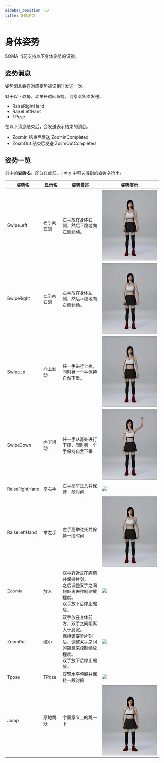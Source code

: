 ```yaml
---
sidebar_position: 50
title: 身体姿势
---
```


# 身体姿势

SOMA 当前支持以下身体姿势的识别。

## 姿势消息

姿势消息会在对应姿势被识别时发送一次。

对于以下姿势，如果长时间保持，消息会多次发送。

- RaiseRightHand
- RaiseLeftHand
- TPose

在以下消息结束后，会发送表示结束的消息。
- ZoomIn 结束后发送 ZoomInCompleted
- ZoomOut 结束后发送 ZoomOutCompleted

## 姿势一览

其中的**姿势名**，即为在虚幻、Unity 中可以得到的姿势字符串。

|姿势名|显示名|姿势描述|姿势演示|
|---|---|---|---|
|SwipeLeft|右手向左划|右手放在身体右侧，然后平稳地向左侧划动。|![](../img/swipeleft.gif) 
|SwipeRight|左手向右划|左手放在身体左侧，然后平稳地向右侧划动。|![](../img/swiperight.gif) 
|SwipeUp|向上划动|任一手进行上抬，同时另一个手保持自然下垂。|![](../img/swipeup.gif) 
|SwipeDown|向下滑动|任一手从高处进行下挥，同时另一个手保持自然下垂|![](../img/swipedown.gif) 
|RaiseRightHand|举右手|右手高举过头并保持一段时间|![](../img/raiserighthand.gif) 
|RaiseLeftHand|举左手|左手高举过头并保持一段时间|![](../img/raiselefthand.gif) 
|ZoomIn|放大|双手靠近放在胸前并保持片刻。<br />之后调整双手之间的距离来控制缩放程度。<br />双手放下后停止缩放。|![](../img/zoomin.gif) 
|ZoomOut|缩小|双手放在身体前方，双手之间距离大于肩宽。<br />保持该姿势片刻后，调整双手之间的距离来控制缩放程度。<br />双手放下后停止缩放。|![](../img/zoomout.gif) 
|Tpose|TPose|双臂水平伸展并保持一段时间|![](../img/tpose.gif) 
|Jump|原地跳跃|字面意义上的跳一下|![](../img/jump.gif) 

